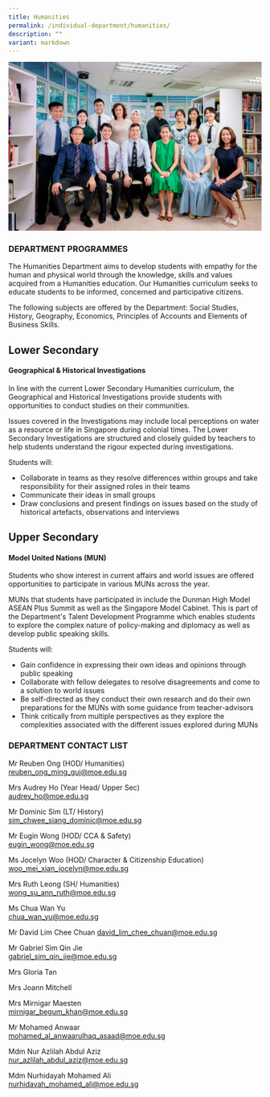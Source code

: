 ```yaml
---
title: Humanities
permalink: /individual-department/humanities/
description: ""
variant: markdown
---
```

![](/images/Humanities.jpg)
### DEPARTMENT PROGRAMMES


The Humanities Department aims to develop students with empathy for the human and physical world through the knowledge, skills and values acquired from a Humanities education. Our Humanities curriculum seeks to educate students to be informed, concerned and participative citizens.  
  
The following subjects are offered by the Department: Social Studies, History, Geography, Economics, Principles of Accounts and Elements of Business Skills.  


## Lower Secondary
#### Geographical & Historical Investigations


In line with the current Lower Secondary Humanities curriculum, the Geographical and Historical Investigations provide students with opportunities to conduct studies on their communities.  
  
Issues covered in the Investigations may include local perceptions on water as a resource or life in Singapore during colonial times. The Lower Secondary Investigations are structured and closely guided by teachers to help students understand the rigour expected during investigations.  
  
Students will:  

*   Collaborate in teams as they resolve differences within groups and take responsibility for their assigned roles in their teams
*   Communicate their ideas in small groups
*   Draw conclusions and present findings on issues based on the study of historical artefacts, observations and interviews

  
## Upper Secondary
  
#### Model United Nations (MUN)
  
Students who show interest in current affairs and world issues are offered opportunities to participate in various MUNs across the year.  
  
MUNs that students have participated in include the Dunman High Model ASEAN Plus Summit as well as the Singapore Model Cabinet. This is part of the Department's Talent Development Programme which enables students to explore the complex nature of policy-making and diplomacy as well as develop public speaking skills.  
  
Students will:  

*   Gain confidence in expressing their own ideas and opinions through public speaking
*   Collaborate with fellow delegates to resolve disagreements and come to a solution to world issues
*   Be self-directed as they conduct their own research and do their own preparations for the MUNs with some guidance from teacher-advisors
*   Think critically from multiple perspectives as they explore the complexities associated with the different issues explored during MUNs

### DEPARTMENT CONTACT LIST
Mr Reuben Ong (HOD/ Humanities)  
reuben_ong_ming_gui@moe.edu.sg

Mrs Audrey Ho (Year Head/ Upper Sec)   
audrey_ho@moe.edu.sg

Mr Dominic Sim (LT/ History)   
sim_chwee_siang_dominic@moe.edu.sg

Mr Eugin Wong (HOD/ CCA & Safety)  
eugin_wong@moe.edu.sg

Ms Jocelyn Woo (HOD/ Character & Citizenship Education)   
woo_mei_xian_jocelyn@moe.edu.sg 

Mrs Ruth Leong  (SH/ Humanities)   
wong_su_ann_ruth@moe.edu.sg 

Ms Chua Wan Yu  
chua_wan_yu@moe.edu.sg

Mr David Lim Chee Chuan
david_lim_chee_chuan@moe.edu.sg

Mr Gabriel Sim Qin Jie   
gabriel_sim_qin_jie@moe.edu.sg

Mrs Gloria Tan

Mrs Joann Mitchell

Mrs Mirnigar Maesten  
mirnigar_begum_khan@moe.edu.sg  

Mr Mohamed Anwaar  
mohamed_al_anwaarulhaq_asaad@moe.edu.sg  

Mdm Nur Azlilah Abdul Aziz  
nur_azlilah_abdul_aziz@moe.edu.sg  

Mdm Nurhidayah Mohamed Ali  
nurhidayah_mohamed_ali@moe.edu.sg